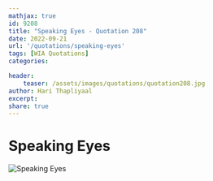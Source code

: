 ```yaml
---
mathjax: true
id: 9208
title: "Speaking Eyes - Quotation 208"
date: 2022-09-21
url: '/quotations/speaking-eyes'
tags: [WIA Quotations] 
categories: 

header:
    teaser: /assets/images/quotations/quotation208.jpg
author: Hari Thapliyaal 
excerpt:
share: true 
---
```


# Speaking Eyes

![Speaking Eyes](/assets/images/quotations/quotation208.jpg)
